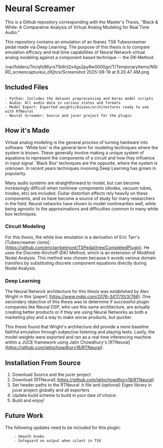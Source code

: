 
# Neural Screamer
This is a Github repository corresponding with the Master's Thesis, "Black & White: A Comparative Analysis of Virtual Analog Modeling for Real Time Audio." 

This repository contains an emulation of an Ibanez TS9 Tubescreamer pedal made via Deep Learning. The purpose of this thesis is to compare emulation efficacy and real time capabilities of Neural Network virtual analog modeling against a component based technique -- the DK-Method.


/var/folders/7m/qfs96yrs71b9ct2x4gs2py8w0000gn/T/TemporaryItems/NSIRD_screencaptureui_dXjhcx/Screenshot 2025-08-19 at 9.20.47 AM.png



## Included Files
    - Python: Includes the dataset preprocessing and Keras model scripts
    - Audio: All audio data in various states and formats
    - Model Export: Exported weights/biases/architectures ready to use with RTNeural
    - Neural Screamer: Source and jucer project for the plugin

## How it's Made
Virtual analog modeling is the general process of turning hardware into software. 'White box' is the general term for modeling techniques where the system is known. These generally involve making a unique system of equations to represent the components of a circuit and how they influence in input signal. 'Black Box' techniques are the opposite, where the system is unknown. In recent years techniques involving Deep Learning has grown in popularity.

Many audio systems are straightforward to model, but can become increasingly difficult when nonlinear components (diodes, vacuum tubes, triodes, etc) are included. Guitar distortion effects rely heavily on these components, and so have become a source of study for many researchers in the field. Neural networks have shown to model nonlinearities well, while being agnostic to the approximations and difficulties common to many white box techniques.


### Circuit Modeling
For this thesis, the white box emulation is a derivation of Eric Tarr's [Tubescreamer clone] (https://github.com/erictarrbelmont/TSPedal/tree/CompletedPlugin). He uses the Discrete-Kirchoff (DK) Method, which is an extension of Modified Nodal Analysis. This method was chosen because it avoids various domain transfers by substituting discrete component equations directly during Nodal Analysis.


### Deep Learning
The Neural Network architecture for this thesis was established by Alec Wright in this [paper] (https://www.mdpi.com/2076-3417/10/3/766). One secondary objective of this thesis was to determine if successful plugin companies like Neural DSP, who use this same architecture, are actually creating better products or if they are using Neural Networks as both a marketing ploy and a way to make worse products, but quicker. 

This thesis found that Wright's architecture did provide a more baseline faithful emulation through subjective listening and playing tests.
Lastly, the model weights were exported and ran as a real time inferencing machine within a JUCE framework using Jatin Chowdhury's [RTNeural] (https://github.com/jatinchowdhury18/RTNeural).


## Installation From Source
1. Download Source and the jucer project
2. Download [RTNeural] (https://github.com/jatinchowdhury18/RTNeural)
3. Set header paths to the RTNeural .h file  and (optional) Eigen library in jucer project globally and all exporters
4. Update build scheme to build in your daw of choice
5. Build and enjoy!
 


## Future Work
The following updates need to be included for this plugin:

        - Smooth knobs
        - Safeguard no output when silent in TS9

